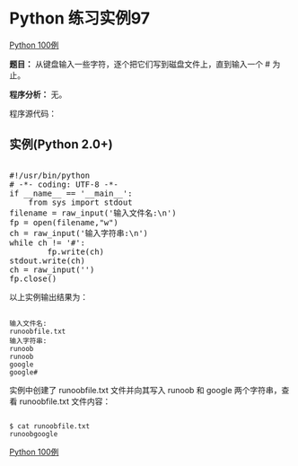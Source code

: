 Python 练习实例97
=============

 [Python 100例](python-100-examples.md)


 **题目：** 从键盘输入一些字符，逐个把它们写到磁盘文件上，直到输入一个 # 为止。

 **程序分析：** 无。

 程序源代码：

  实例(Python 2.0+)
---------------

 <pre>

#!/usr/bin/python
# -*- coding: UTF-8 -*-
if __name__ == '__main__':
    from sys import stdout
filename = raw_input('输入文件名:\n')
fp = open(filename,"w")
ch = raw_input('输入字符串:\n')
while ch != '#':
        fp.write(ch)
stdout.write(ch)
ch = raw_input('')
fp.close()
</pre>

 以上实例输出结果为：


```

输入文件名:
runoobfile.txt
输入字符串:
runoob   
runoob
google
google#

```

 实例中创建了 runoobfile.txt 文件并向其写入 runoob 和 google 两个字符串，查看 runoobfile.txt 文件内容：


```

$ cat runoobfile.txt
runoobgoogle

```

 [Python 100例](python-100-examples.md)
